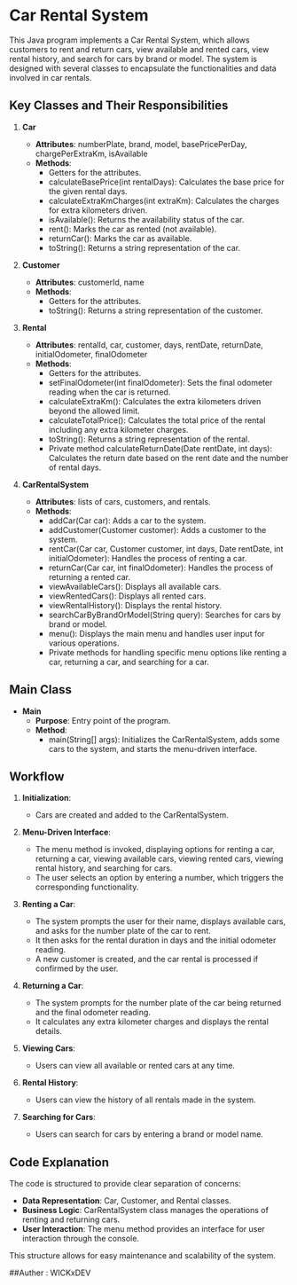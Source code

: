 # Car Rental System

This Java program implements a Car Rental System, which allows customers to rent and return cars, view available and rented cars, view rental history, and search for cars by brand or model. The system is designed with several classes to encapsulate the functionalities and data involved in car rentals.

## Key Classes and Their Responsibilities

1. **Car**
   - **Attributes**: numberPlate, brand, model, basePricePerDay, chargePerExtraKm, isAvailable
   - **Methods**:
     - Getters for the attributes.
     - calculateBasePrice(int rentalDays): Calculates the base price for the given rental days.
     - calculateExtraKmCharges(int extraKm): Calculates the charges for extra kilometers driven.
     - isAvailable(): Returns the availability status of the car.
     - rent(): Marks the car as rented (not available).
     - returnCar(): Marks the car as available.
     - toString(): Returns a string representation of the car.

2. **Customer**
   - **Attributes**: customerId, name
   - **Methods**:
     - Getters for the attributes.
     - toString(): Returns a string representation of the customer.

3. **Rental**
   - **Attributes**: rentalId, car, customer, days, rentDate, returnDate, initialOdometer, finalOdometer
   - **Methods**:
     - Getters for the attributes.
     - setFinalOdometer(int finalOdometer): Sets the final odometer reading when the car is returned.
     - calculateExtraKm(): Calculates the extra kilometers driven beyond the allowed limit.
     - calculateTotalPrice(): Calculates the total price of the rental including any extra kilometer charges.
     - toString(): Returns a string representation of the rental.
     - Private method calculateReturnDate(Date rentDate, int days): Calculates the return date based on the rent date and the number of rental days.

4. **CarRentalSystem**
   - **Attributes**: lists of cars, customers, and rentals.
   - **Methods**:
     - addCar(Car car): Adds a car to the system.
     - addCustomer(Customer customer): Adds a customer to the system.
     - rentCar(Car car, Customer customer, int days, Date rentDate, int initialOdometer): Handles the process of renting a car.
     - returnCar(Car car, int finalOdometer): Handles the process of returning a rented car.
     - viewAvailableCars(): Displays all available cars.
     - viewRentedCars(): Displays all rented cars.
     - viewRentalHistory(): Displays the rental history.
     - searchCarByBrandOrModel(String query): Searches for cars by brand or model.
     - menu(): Displays the main menu and handles user input for various operations.
     - Private methods for handling specific menu options like renting a car, returning a car, and searching for a car.

## Main Class

- **Main**
  - **Purpose**: Entry point of the program.
  - **Method**:
    - main(String[] args): Initializes the CarRentalSystem, adds some cars to the system, and starts the menu-driven interface.

## Workflow

1. **Initialization**:
   - Cars are created and added to the CarRentalSystem.
   
2. **Menu-Driven Interface**:
   - The menu method is invoked, displaying options for renting a car, returning a car, viewing available cars, viewing rented cars, viewing rental history, and searching for cars.
   - The user selects an option by entering a number, which triggers the corresponding functionality.
   
3. **Renting a Car**:
   - The system prompts the user for their name, displays available cars, and asks for the number plate of the car to rent.
   - It then asks for the rental duration in days and the initial odometer reading.
   - A new customer is created, and the car rental is processed if confirmed by the user.
   
4. **Returning a Car**:
   - The system prompts for the number plate of the car being returned and the final odometer reading.
   - It calculates any extra kilometer charges and displays the rental details.
   
5. **Viewing Cars**:
   - Users can view all available or rented cars at any time.
   
6. **Rental History**:
   - Users can view the history of all rentals made in the system.
   
7. **Searching for Cars**:
   - Users can search for cars by entering a brand or model name.

## Code Explanation

The code is structured to provide clear separation of concerns:

- **Data Representation**: Car, Customer, and Rental classes.
- **Business Logic**: CarRentalSystem class manages the operations of renting and returning cars.
- **User Interaction**: The menu method provides an interface for user interaction through the console.

This structure allows for easy maintenance and scalability of the system.

##Auther : WICKxDEV
